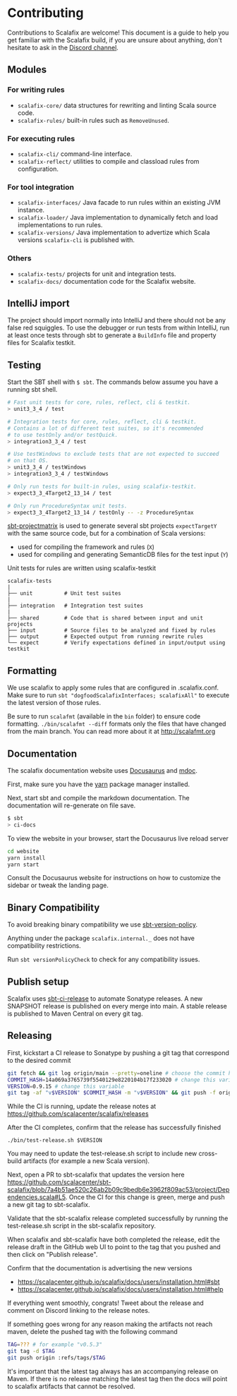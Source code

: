# Contributing

Contributions to Scalafix are welcome! This document is a guide to help you get
familiar with the Scalafix build, if you are unsure about anything, don't
hesitate to ask in the [Discord channel](https://discord.gg/8AHaqGx3Qj).

## Modules

### For writing rules

- `scalafix-core/` data structures for rewriting and linting Scala source code.
- `scalafix-rules/` built-in rules such as `RemoveUnused`.

### For executing rules

- `scalafix-cli/` command-line interface.
- `scalafix-reflect/` utilities to compile and classload rules from
  configuration.

### For tool integration
- `scalafix-interfaces/` Java facade to run rules within an existing JVM instance.
- `scalafix-loader/` Java implementation to dynamically fetch and load
  implementations to run rules.
- `scalafix-versions/` Java implementation to advertize which Scala versions
  `scalafix-cli` is published with.

### Others

- `scalafix-tests/` projects for unit and integration tests.
- `scalafix-docs/` documentation code for the Scalafix website.

## IntelliJ import

The project should import normally into IntelliJ and there should not be any
false red squiggles. To use the debugger or run tests from within IntelliJ, run
at least once tests through sbt to generate a `BuildInfo` file and property
files for Scalafix testkit.

## Testing

Start the SBT shell with `$ sbt`. The commands below assume you have a running
sbt shell.

```sh
# Fast unit tests for core, rules, reflect, cli & testkit.
> unit3_3_4 / test

# Integration tests for core, rules, reflect, cli & testkit.
# Contains a lot of different test suites, so it's recommended
# to use testOnly and/or testQuick.
> integration3_3_4 / test

# Use testWindows to exclude tests that are not expected to succeed
# on that OS.
> unit3_3_4 / testWindows
> integration3_3_4 / testWindows

# Only run tests for built-in rules, using scalafix-testkit.
> expect3_3_4Target2_13_14 / test

# Only run ProcedureSyntax unit tests.
> expect3_3_4Target2_13_14 / testOnly -- -z ProcedureSyntax
```

[sbt-projectmatrix](https://github.com/sbt/sbt-projectmatrix) is used to
generate several sbt projects `expectTargetY` with the same source code,
but for a combination of Scala versions:
- used for compiling the framework and rules (`X`)
- used for compiling and generating SemanticDB files for the test input (`Y`)

Unit tests for rules are written using scalafix-testkit

```
scalafix-tests
|
├── unit          # Unit test suites
|
├── integration   # Integration test suites
|
├── shared        # Code that is shared between input and unit projects
├── input         # Source files to be analyzed and fixed by rules
├── output        # Expected output from running rewrite rules
└── expect        # Verify expectations defined in input/output using testkit
```

## Formatting
We use scalafix to apply some rules that are configured in .scalafix.conf.
Make sure to run `sbt "dogfoodScalafixInterfaces; scalafixAll"` to execute
the latest version of those rules.

Be sure to run `scalafmt` (available in the `bin` folder) to ensure code
formatting. `./bin/scalafmt --diff` formats only the files that have changed
from the main branch. You can read more about it at http://scalafmt.org

## Documentation

The scalafix documentation website uses [Docusaurus](https://docusaurus.io/) and
[mdoc](https://github.com/olafurpg/mdoc).

First, make sure you have the [yarn](https://yarnpkg.com/en/) package manager
installed.

Next, start sbt and compile the markdown documentation. The documentation will
re-generate on file save.

```sh
$ sbt
> ci-docs
```

To view the website in your browser, start the Docusaurus live reload server

```sh
cd website
yarn install
yarn start
```

Consult the Docusaurus website for instructions on how to customize the sidebar
or tweak the landing page.

## Binary Compatibility

To avoid breaking binary compatibility we use
[sbt-version-policy](https://github.com/scalacenter/sbt-version-policy).

Anything under the package `scalafix.internal._` does not have compatibility
restrictions.

Run `sbt versionPolicyCheck` to check for any compatibility issues.

## Publish setup

Scalafix uses [sbt-ci-release](https://github.com/olafurpg/sbt-ci-release) to
automate Sonatype releases. A new SNAPSHOT release is published on every merge
into main. A stable release is published to Maven Central on every git tag.

## Releasing

First, kickstart a CI release to Sonatype by pushing a git tag that correspond to the desired commit

```sh
git fetch && git log origin/main --pretty=oneline # choose the commit hash you want to tag
COMMIT_HASH=14a069a3765739f5540129e8220104b17f233020 # change this variable
VERSION=0.9.15 # change this variable
git tag -af "v$VERSION" $COMMIT_HASH -m "v$VERSION" && git push -f origin v$VERSION
```

While the CI is running, update the release notes at
https://github.com/scalacenter/scalafix/releases

After the CI completes, confirm that the release has successfully finished

```
./bin/test-release.sh $VERSION
```

You may need to update the test-release.sh script to include new cross-build
artifacts (for example a new Scala version).

Next, open a PR to sbt-scalafix that updates the version here
https://github.com/scalacenter/sbt-scalafix/blob/7a4b51ae520c26ab2b09c9bedb6e3962f809ac53/project/Dependencies.scala#L5.
Once the CI for this change is green, merge and push a new git tag to
sbt-scalafix.

Validate that the sbt-scalafix release completed successfully by running the
test-release.sh script in the sbt-scalafix repository.

When scalafix and sbt-scalafix have both completed the release, edit the release
draft in the GitHub web UI to point to the tag that you pushed and then click on
"Publish release".

Confirm that the documentation is advertising the new versions
- https://scalacenter.github.io/scalafix/docs/users/installation.html#sbt
- https://scalacenter.github.io/scalafix/docs/users/installation.html#help

If everything went smoothly, congrats! Tweet about the release and comment on
Discord linking to the release notes.

If something goes wrong for any reason making the artifacts not reach maven,
delete the pushed tag with the following command

```sh
TAG=??? # for example "v0.5.3"
git tag -d $TAG
git push origin :refs/tags/$TAG
```

It's important that the latest tag always has an accompanying release on Maven.
If there is no release matching the latest tag then the docs will point to
scalafix artifacts that cannot be resolved.
